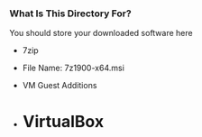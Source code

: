 ### What Is This Directory For?

You should store your downloaded software here

* 7zip
* File Name: 7z1900-x64.msi

* VM Guest Additions
* # VirtualBox
	
